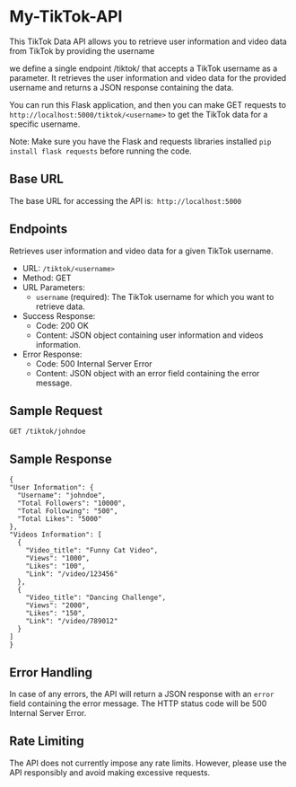 # My-TikTok-API
This TikTok Data API allows you to retrieve user information and video data from TikTok by providing the username

we define a single endpoint /tiktok/<username> that accepts a TikTok username as a parameter. It retrieves the user information and video data for the provided username and returns a JSON response containing the data.

You can run this Flask application, and then you can make GET requests to ```http://localhost:5000/tiktok/<username>``` to get the TikTok data for a specific username.

Note: Make sure you have the Flask and requests libraries installed 
  ```pip install flask requests``` before running the code.
  
## Base URL
The base URL for accessing the API is:``` http://localhost:5000```
  
## Endpoints
Retrieves user information and video data for a given TikTok username.

* URL: ```/tiktok/<username>```
* Method: GET
* URL Parameters:
  * ```username``` (required): The TikTok username for which you want to retrieve data.
* Success Response:
  * Code: 200 OK
  * Content: JSON object containing user information and videos information.
* Error Response:
  * Code: 500 Internal Server Error
  * Content: JSON object with an error field containing the error message.
  
 ## Sample Request
  ```
  GET /tiktok/johndoe
```

  ## Sample Response
  ```
  {
  "User Information": {
    "Username": "johndoe",
    "Total Followers": "10000",
    "Total Following": "500",
    "Total Likes": "5000"
  },
  "Videos Information": [
    {
      "Video_title": "Funny Cat Video",
      "Views": "1000",
      "Likes": "100",
      "Link": "/video/123456"
    },
    {
      "Video_title": "Dancing Challenge",
      "Views": "2000",
      "Likes": "150",
      "Link": "/video/789012"
    }
  ]
}
```
  
## Error Handling
In case of any errors, the API will return a JSON response with an ```error``` field containing the error message. The HTTP status code will be 500 Internal Server Error.

## Rate Limiting
The API does not currently impose any rate limits. However, please use the API responsibly and avoid making excessive requests.
